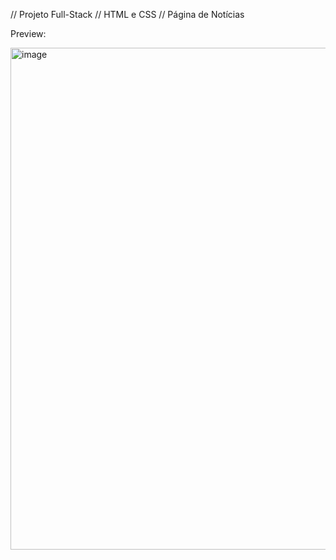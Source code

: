 // Projeto Full-Stack
// HTML e CSS
// Página de Notícias

Preview:

<img width="963" height="803" alt="image" src="https://github.com/user-attachments/assets/9ce1cac9-f035-4f25-8b66-3a383b0e0ca6" />
